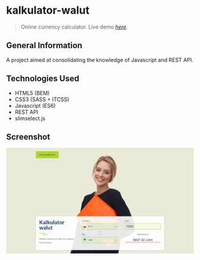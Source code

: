 # kalkulator-walut

> Online currency calculator.
> Live demo [_here_](https://mariuszgit.github.io/kalkulator-walut/).



## General Information
A project aimed at consolidating the knowledge of Javascript and REST API.

## Technologies Used
- HTML5 (BEM)
- CSS3 (SASS + ITCSS)
- Javascript (ES6)
- REST API
- slimselect.js

## Screenshot
![Printscreen](img/screenshots/printscreen.png)


